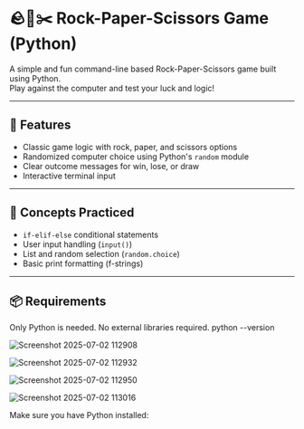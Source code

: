 # 🪨📄✂️ Rock-Paper-Scissors Game (Python)

A simple and fun command-line based Rock-Paper-Scissors game built using Python.  
Play against the computer and test your luck and logic!

---

## 🎯 Features

- Classic game logic with rock, paper, and scissors options
- Randomized computer choice using Python's `random` module
- Clear outcome messages for win, lose, or draw
- Interactive terminal input

---

## 🧠 Concepts Practiced

- `if-elif-else` conditional statements
- User input handling (`input()`)
- List and random selection (`random.choice`)
- Basic print formatting (f-strings)

---

## 📦 Requirements

Only Python is needed. No external libraries required.
python --version


![Screenshot 2025-07-02 112908](https://github.com/user-attachments/assets/e8a4850e-108b-4220-a549-af7137db864d)

![Screenshot 2025-07-02 112932](https://github.com/user-attachments/assets/335baabd-02f0-4a54-b72a-b40b2b452e0a)

![Screenshot 2025-07-02 112950](https://github.com/user-attachments/assets/1ad920fd-c4b6-44e8-bb7c-51959cf62a74)

![Screenshot 2025-07-02 113016](https://github.com/user-attachments/assets/494024ab-ea04-47d1-aefb-1d66965db5cb)

Make sure you have Python installed:
```bash

